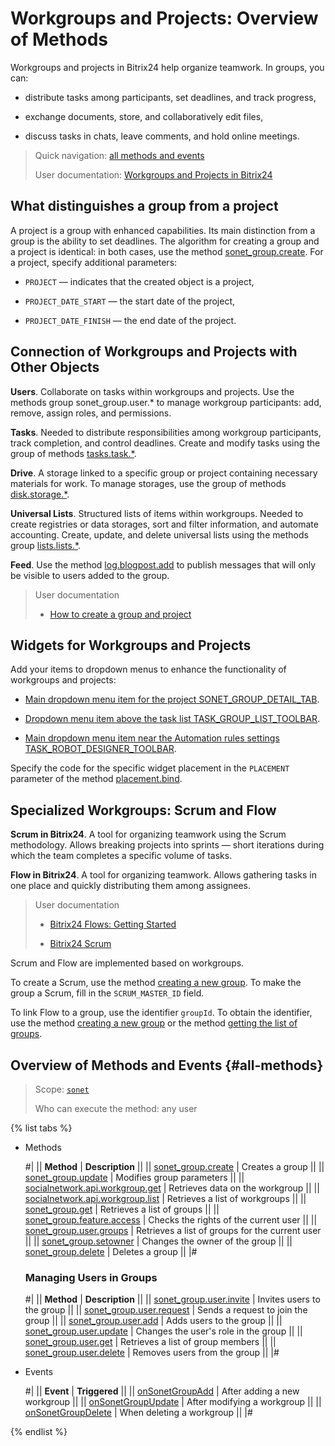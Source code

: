 # Workgroups and Projects: Overview of Methods

Workgroups and projects in Bitrix24 help organize teamwork. In groups, you can:

- distribute tasks among participants, set deadlines, and track progress,

- exchange documents, store, and collaboratively edit files,

- discuss tasks in chats, leave comments, and hold online meetings.

> Quick navigation: [all methods and events](#all-methods)
>
> User documentation: [Workgroups and Projects in Bitrix24](https://helpdesk.bitrix24.com/open/24633004/)

## What distinguishes a group from a project

A project is a group with enhanced capabilities. Its main distinction from a group is the ability to set deadlines. The algorithm for creating a group and a project is identical: in both cases, use the method [sonet_group.create](./sonet-group-create.md). For a project, specify additional parameters:

- `PROJECT` — indicates that the created object is a project,

- `PROJECT_DATE_START` — the start date of the project,

- `PROJECT_DATE_FINISH` — the end date of the project.

## Connection of Workgroups and Projects with Other Objects

**Users**. Collaborate on tasks within workgroups and projects. Use the methods group sonet_group.user.* to manage workgroup participants: add, remove, assign roles, and permissions.

**Tasks**. Needed to distribute responsibilities among workgroup participants, track completion, and control deadlines. Create and modify tasks using the group of methods [tasks.task.*](../tasks/index.md).

**Drive**. A storage linked to a specific group or project containing necessary materials for work. To manage storages, use the group of methods [disk.storage.*](../disk/storage/index.md).

**Universal Lists**. Structured lists of items within workgroups. Needed to create registries or data storages, sort and filter information, and automate accounting. Create, update, and delete universal lists using the methods group [lists.lists.*](../lists/lists/index.md).

**Feed**. Use the method [log.blogpost.add](../log/log-blogpost-add.md) to publish messages that will only be visible to users added to the group.

> User documentation
>
> - [How to create a group and project](https://helpdesk.bitrix24.com/open/22796428/)

## Widgets for Workgroups and Projects

Add your items to dropdown menus to enhance the functionality of workgroups and projects:

- [Main dropdown menu item for the project SONET_GROUP_DETAIL_TAB](../widgets/workgroups/index.md).

- [Dropdown menu item above the task list TASK_GROUP_LIST_TOOLBAR](../widgets/workgroups/toolbar.md).

- [Main dropdown menu item near the Automation rules settings TASK_ROBOT_DESIGNER_TOOLBAR](../widgets/workgroups/robot-designer-toolbar.md).

Specify the code for the specific widget placement in the `PLACEMENT` parameter of the method [placement.bind](../widgets/placement-bind.md).

## Specialized Workgroups: Scrum and Flow

**Scrum in Bitrix24**. A tool for organizing teamwork using the Scrum methodology. Allows breaking projects into sprints — short iterations during which the team completes a specific volume of tasks.

**Flow in Bitrix24**. A tool for organizing teamwork. Allows gathering tasks in one place and quickly distributing them among assignees.

> User documentation
> 
> - [Bitrix24 Flows: Getting Started](https://helpdesk.bitrix24.com/open/21415178/)
> 
> - [Bitrix24 Scrum](https://helpdesk.bitrix24.com/open/14786248/)

Scrum and Flow are implemented based on workgroups.

To create a Scrum, use the method [creating a new group](./sonet-group-create.md). To make the group a Scrum, fill in the `SCRUM_MASTER_ID` field.

To link Flow to a group, use the identifier `groupId`. To obtain the identifier, use the method [creating a new group](./sonet-group-create.md) or the method [getting the list of groups](./socialnetwork-api-workgroup-list.md).

## Overview of Methods and Events {#all-methods}

> Scope: [`sonet`](../scopes/permissions.md)
>
> Who can execute the method: any user

{% list tabs %}

- Methods

    #|
    || **Method**                        | **Description**                                ||
    || [sonet_group.create](./sonet-group-create.md)              | Creates a group                              ||
    || [sonet_group.update](./sonet-group-update.md)               | Modifies group parameters                     ||
    || [socialnetwork.api.workgroup.get](./socialnetwork-api-workgroup-get.md)  | Retrieves data on the workgroup              ||
    || [socialnetwork.api.workgroup.list](./socialnetwork-api-workgroup-list.md) | Retrieves a list of workgroups                ||
    || [sonet_group.get](./sonet-group-get.md)                  | Retrieves a list of groups                    ||
    || [sonet_group.feature.access](./sonet-group-feature-access.md)       | Checks the rights of the current user        ||
    || [sonet_group.user.groups](./sonet-group-user-groups.md)          | Retrieves a list of groups for the current user ||
    || [sonet_group.setowner](./sonet-group-setowner.md)             | Changes the owner of the group                ||
    || [sonet_group.delete](./sonet-group-delete.md)               | Deletes a group                               ||
    |#

    ### Managing Users in Groups
    #|
    || **Method**                        | **Description**                                ||
    || [sonet_group.user.invite](./members/sonet-group-user-invite.md)          | Invites users to the group                    ||
    || [sonet_group.user.request](./members/sonet-group-user-request.md)         | Sends a request to join the group             ||
    || [sonet_group.user.add](./members/sonet-group-user-add.md)             | Adds users to the group                       ||
    || [sonet_group.user.update](./members/sonet-group-user-update.md)          | Changes the user's role in the group          ||
    || [sonet_group.user.get](./members/sonet-group-user-get.md)             | Retrieves a list of group members              ||
    || [sonet_group.user.delete](./members/sonet-group-user-delete.md)          | Removes users from the group                   ||
    |#

- Events

    #|
    || **Event**                      | **Triggered**                              ||
    || [onSonetGroupAdd](./events/on-sonet-group-add.md)       | After adding a new workgroup               ||
    || [onSonetGroupUpdate](./events/on-sonet-group-update.md) | After modifying a workgroup                ||
    || [onSonetGroupDelete](./events/on-sonet-group-delete.md) | When deleting a workgroup                  ||
    |#

{% endlist %}